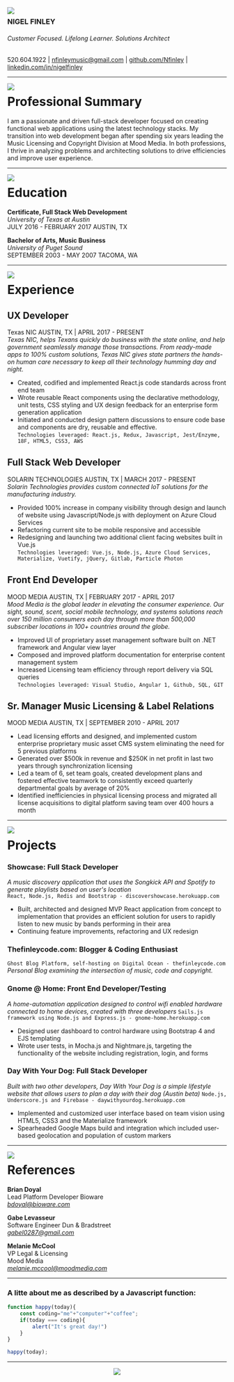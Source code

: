 <img align="left" src="http://res.cloudinary.com/thefinleycode/image/fetch/http://res.cloudinary.com/thefinleycode/image/upload/c_scale,w_126/v1505003729/NF__2_o4xu3s.png" />

### NIGEL FINLEY
###### Customer Focused. Lifelong Learner. Solutions Architect
520.604.1922 | nfinleymusic@gmail.com | [github.com/Nfinley](https://github.com/nfinley) | [linkedin.com/in/nigelfinley](https://www.linkedin.com/in/nigelfinley/)


***


<img align="left" src="http://res.cloudinary.com/thefinleycode/image/fetch/http://res.cloudinary.com/thefinleycode/image/upload/c_scale,w_40/v1505004843/bulls-eye_ri3p8v.png" />
 
# Professional Summary

<p> I am a passionate and driven full-stack developer focused on creating functional web applications using the latest technology stacks. My transition into web development began after spending six years leading the Music Licensing and Copyright Division at Mood Media. In both professions, I thrive in analyzing problems and architecting solutions to drive efficiencies and improve user experience.</p>



***


<img align="left" src="http://res.cloudinary.com/thefinleycode/image/fetch/http://res.cloudinary.com/thefinleycode/image/upload/c_scale,w_40/v1505004848/graduate_qytvha.png" />
 
# Education

**Certificate, Full Stack Web Development**  
*University of Texas at Austin*  
JULY 2016 - FEBRUARY 2017 AUSTIN, TX

**Bachelor of Arts, Music Business**  
*University of Puget Sound*  
SEPTEMBER 2003 - MAY 2007 TACOMA, WA



***


<img align="left" src="http://res.cloudinary.com/thefinleycode/image/fetch/http://res.cloudinary.com/thefinleycode/image/upload/c_scale,w_40/v1505004852/suitcase_pxd7xv.png" />

# Experience

## UX Developer  
Texas NIC   AUSTIN, TX | APRIL 2017 - PRESENT    
*Texas NIC, helps Texans quickly do business with the state online, and help government seamlessly manage those transactions. From ready-made apps to 100% custom solutions, Texas NIC gives state partners the hands-on human care necessary to keep all their technology humming day and night.*
* Created, codified and implemented React.js code standards across front end team
* Wrote reusable React components using the declarative methodology, unit tests, CSS styling and UX design feedback for an enterprise form generation application
* Initiated and conducted design pattern discussions to ensure code base and components are dry, reusable and effective.  
`Technologies leveraged: React.js, Redux, Javascript, Jest/Enzyme, 18F, HTML5, CSS3, AWS`
 

## Full Stack Web Developer  
SOLARIN TECHNOLOGIES   AUSTIN, TX  | MARCH 2017 - PRESENT   
 *Solarin Technologies provides custom connected IoT solutions for the manufacturing industry.*
 * Provided 100% increase in company visibility through design and launch of website using Javascript/Node.js with deployment on Azure Cloud Services
 * Refactoring current site to be mobile responsive and accessible
 * Redesigning and launching two additional client facing websites built in Vue.js   
 `Technologies leveraged: Vue.js, Node.js, Azure Cloud Services, Materialize, Vuetify, jQuery, Gitlab, Particle Photon`

## Front End Developer  
MOOD MEDIA AUSTIN, TX | FEBRUARY 2017 - APRIL 2017  
*Mood Media is the global leader in elevating the consumer experience. Our sight, sound, scent, social mobile technology, and systems solutions reach over 150 million consumers each day through more than 500,000 subscriber locations in 100+ countries around the globe.*
* Improved UI of proprietary asset management software built on .NET framework and Angular view layer 
* Composed and improved platform documentation for enterprise content management system
* Increased Licensing team efficiency through report delivery via SQL queries  
`Technologies leveraged: Visual Studio, Angular 1, Github, SQL, GIT`
 
## Sr. Manager Music Licensing & Label Relations  
MOOD MEDIA AUSTIN, TX  | SEPTEMBER 2010 - APRIL 2017
* Lead licensing efforts and designed, and implemented custom enterprise proprietary music asset CMS system eliminating the need for 5 previous platforms
* Generated over $500k in revenue and $250K in net profit in last two years through synchronization licensing
* Led a team of 6, set team goals, created development plans and fostered effective teamwork to consistently exceed quarterly departmental goals by average of 20%
* Identified inefficiencies in physical licensing process and migrated all license acquisitions to digital platform saving team over 400 hours a month



***

<img align="left" src="http://res.cloudinary.com/thefinleycode/image/fetch/http://res.cloudinary.com/thefinleycode/image/upload/c_scale,w_30/v1505004838/fire_2_knew5c.png" />

# Projects
### Showcase: Full Stack Developer
*A music discovery application that uses the Songkick API and Spotify to generate playlists based on user's location*  
`React, Node.js, Redis and Bootstrap - discovershowcase.herokuapp.com`  
* Built, architected and designed MVP React application from concept to implementation that provides an efficient solution for users to rapidly listen to new music by bands performing in their area
* Continuing feature improvements, refactoring and UX redesign


### Thefinleycode.com: Blogger & Coding Enthusiast
`Ghost Blog Platform, self-hosting on Digital Ocean - thefinleycode.com`  
*Personal Blog examining the intersection of music, code and copyright.*


### Gnome @ Home: Front End Developer/Testing
*A home-automation application designed to control wifi enabled hardware connected to home devices, created with three developers*
`Sails.js framework using Node.js and Express.js - gnome-home.herokuapp.com`  
* Designed user dashboard to control hardware using Bootstrap 4 and EJS templating 
* Wrote user tests, in Mocha.js and Nightmare.js, targeting the functionality of the website including registration, login, and forms  

### Day With Your Dog: Full Stack Developer
*Built with two other developers, Day With Your Dog is a simple lifestyle website that allows users to plan a day with their dog (Austin beta)*
`Node.js, Underscore.js and Firebase - daywithyourdog.herokuapp.com`  
* Implemented and customized user interface based on team vision using HTML5, CSS3 and the Materialize framework
* Spearheaded Google Maps build and integration which included user- based geolocation and population of custom markers



***


<img align="left" src="http://res.cloudinary.com/thefinleycode/image/fetch/http://res.cloudinary.com/thefinleycode/image/upload/c_scale,w_22/v1505004845/bulb_wipu3m.png" />


# References
**Brian Doyal**    
Lead Platform Developer Bioware    
*bdoyal@bioware.com*


**Gabe Levasseur**  
Software Engineer Dun & Bradstreet     
*gabel0287@gmail.com*

**Melanie McCool**  
VP Legal & Licensing    
Mood Media   
*melanie.mccool@moodmedia.com*


***

### A litte about me as described by a Javascript function:
  
```javascript
function happy(today){
    const coding="me"+"computer"+"coffee";
    if(today === coding){
        alert("It's great day!")    
    }
}

happy(today);
```

***

<p align="center"><a src="nigelfinley.com"><img src="http://res.cloudinary.com/thefinleycode/image/fetch/http://res.cloudinary.com/thefinleycode/image/fetch/http://res.cloudinary.com/thefinleycode/image/upload/c_scale,w_45/v1505003729/NF__2_o4xu3s.png" /></a> 
</p>
